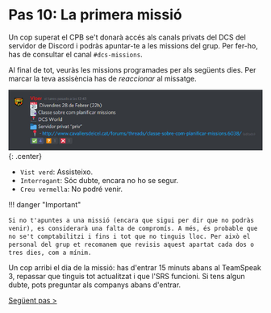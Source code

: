 # Pas 10: La primera missió

Un cop superat el CPB se't donarà accés als canals privats del DCS del servidor de Discord i podràs apuntar-te a les missions del grup. Per fer-ho, has de consultar el canal `#dcs-missions`.

Al final de tot, veuràs les missions programades per als següents dies. Per marcar la teva assisència has de *reaccionar* al missatge.

![image](_imatges/assistencia.jpg){: .center}

* `Vist verd`: Assisteixo.
* `Interrogant`: Sóc dubte, encara no ho se segur.
* `Creu vermella`: No podré venir.

!!! danger "Important"

	Si no t'apuntes a una missió (encara que sigui per dir que no podràs venir), es considerarà una falta de compromís. A més, és probable que no se't comptabilitzi i fins i tot que no tinguis lloc. Per això el personal del grup et recomanem que revisis aquest apartat cada dos o tres dies, com a mínim.

Un cop arribi el dia de la missió: has d'entrar 15 minuts abans al TeamSpeak 3, repassar que tinguis tot actualitzat i que l'SRS funcioni. Si tens algun dubte, pots preguntar als companys abans d'entrar.

[Següent pas >](/gn/marine)
